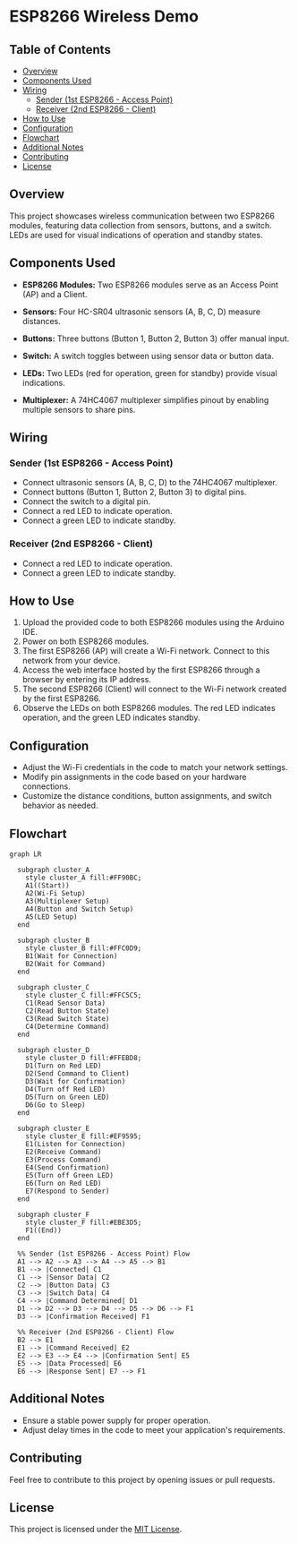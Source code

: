 # ESP8266 Wireless Demo

## Table of Contents

- [Overview](#overview)
- [Components Used](#components-used)
- [Wiring](#wiring)
  - [Sender (1st ESP8266 - Access Point)](#sender-1st-esp8266---access-point)
  - [Receiver (2nd ESP8266 - Client)](#receiver-2nd-esp8266---client)
- [How to Use](#how-to-use)
- [Configuration](#configuration)
- [Flowchart](#flowchart)
- [Additional Notes](#additional-notes)
- [Contributing](#contributing)
- [License](#license)

## Overview

This project showcases wireless communication between two ESP8266 modules, featuring data collection from sensors, buttons, and a switch. LEDs are used for visual indications of operation and standby states.

## Components Used

- **ESP8266 Modules:** Two ESP8266 modules serve as an Access Point (AP) and a Client.

- **Sensors:** Four HC-SR04 ultrasonic sensors (A, B, C, D) measure distances.

- **Buttons:** Three buttons (Button 1, Button 2, Button 3) offer manual input.

- **Switch:** A switch toggles between using sensor data or button data.

- **LEDs:** Two LEDs (red for operation, green for standby) provide visual indications.

- **Multiplexer:** A 74HC4067 multiplexer simplifies pinout by enabling multiple sensors to share pins.

## Wiring

### Sender (1st ESP8266 - Access Point)

- Connect ultrasonic sensors (A, B, C, D) to the 74HC4067 multiplexer.
- Connect buttons (Button 1, Button 2, Button 3) to digital pins.
- Connect the switch to a digital pin.
- Connect a red LED to indicate operation.
- Connect a green LED to indicate standby.

### Receiver (2nd ESP8266 - Client)

- Connect a red LED to indicate operation.
- Connect a green LED to indicate standby.

## How to Use

1. Upload the provided code to both ESP8266 modules using the Arduino IDE.
2. Power on both ESP8266 modules.
3. The first ESP8266 (AP) will create a Wi-Fi network. Connect to this network from your device.
4. Access the web interface hosted by the first ESP8266 through a browser by entering its IP address.
5. The second ESP8266 (Client) will connect to the Wi-Fi network created by the first ESP8266.
6. Observe the LEDs on both ESP8266 modules. The red LED indicates operation, and the green LED indicates standby.

## Configuration

- Adjust the Wi-Fi credentials in the code to match your network settings.
- Modify pin assignments in the code based on your hardware connections.
- Customize the distance conditions, button assignments, and switch behavior as needed.

## Flowchart

```mermaid
graph LR

  subgraph cluster_A
    style cluster_A fill:#FF90BC;
    A1((Start))
    A2(Wi-Fi Setup)
    A3(Multiplexer Setup)
    A4(Button and Switch Setup)
    A5(LED Setup)
  end

  subgraph cluster_B
    style cluster_B fill:#FFC0D9;
    B1(Wait for Connection)
    B2(Wait for Command)
  end

  subgraph cluster_C
    style cluster_C fill:#FFC5C5;
    C1(Read Sensor Data)
    C2(Read Button State)
    C3(Read Switch State)
    C4(Determine Command)
  end

  subgraph cluster_D
    style cluster_D fill:#FFEBD8;
    D1(Turn on Red LED)
    D2(Send Command to Client)
    D3(Wait for Confirmation)
    D4(Turn off Red LED)
    D5(Turn on Green LED)
    D6(Go to Sleep)
  end

  subgraph cluster_E
    style cluster_E fill:#EF9595;
    E1(Listen for Connection)
    E2(Receive Command)
    E3(Process Command)
    E4(Send Confirmation)
    E5(Turn off Green LED)
    E6(Turn on Red LED)
    E7(Respond to Sender)
  end

  subgraph cluster_F
    style cluster_F fill:#EBE3D5;
    F1((End))
  end

  %% Sender (1st ESP8266 - Access Point) Flow
  A1 --> A2 --> A3 --> A4 --> A5 --> B1
  B1 --> |Connected| C1
  C1 --> |Sensor Data| C2
  C2 --> |Button Data| C3
  C3 --> |Switch Data| C4
  C4 --> |Command Determined| D1
  D1 --> D2 --> D3 --> D4 --> D5 --> D6 --> F1
  D3 --> |Confirmation Received| F1

  %% Receiver (2nd ESP8266 - Client) Flow
  B2 --> E1
  E1 --> |Command Received| E2
  E2 --> E3 --> E4 --> |Confirmation Sent| E5
  E5 --> |Data Processed| E6
  E6 --> |Response Sent| E7 --> F1
```

## Additional Notes

- Ensure a stable power supply for proper operation.
- Adjust delay times in the code to meet your application's requirements.

## Contributing

Feel free to contribute to this project by opening issues or pull requests.

## License

This project is licensed under the [MIT License](LICENSE).
